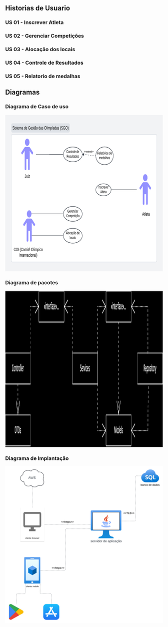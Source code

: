 ## Historias de Usuario 

### US 01 - Inscrever Atleta 

### US 02 - Gerenciar Competições 

### US 03 - Alocação dos locais 

### US 04 - Controle de Resultados 

### US 05 - Relatorio de medalhas


## Diagramas

### Diagrama de Caso de uso
<img width="100%" height="500px" src="./imagens/diagrama-de-caso-de-uso.svg"/>

### Diagrama de pacotes
<img width="100%" height="500px" src="./imagens/diagrama-de-pacotes.drawio.svg"/>

### Diagrama de Implantação
<img width="100%" height="500px" src="./imagens/diagrama-de-implantacao.svg"/>

